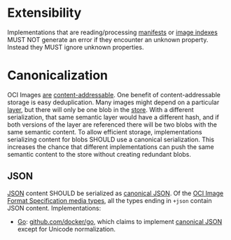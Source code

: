 # Extensibility

Implementations that are reading/processing [manifests](manifest.md) or [image indexes](image-index.md) MUST NOT generate an error if they encounter an unknown property.
Instead they MUST ignore unknown properties.

# Canonicalization

OCI Images [are](descriptor.md) [content-addressable](image-layout.md).
One benefit of content-addressable storage is easy deduplication.
Many images might depend on a particular [layer](layer.md), but there will only be one blob in the [store](image-layout.md).
With a different serialization, that same semantic layer would have a different hash, and if both versions of the layer are referenced there will be two blobs with the same semantic content.
To allow efficient storage, implementations serializing content for blobs SHOULD use a canonical serialization.
This increases the chance that different implementations can push the same semantic content to the store without creating redundant blobs.

## JSON

[JSON][] content SHOULD be serialized as [canonical JSON][canonical-json].
Of the [OCI Image Format Specification media types](media-types.md), all the types ending in `+json` contain JSON content.
Implementations:

* [Go][]: [github.com/docker/go][], which claims to implement [canonical JSON][canonical-json] except for Unicode normalization.

[canonical-json]: http://wiki.laptop.org/go/Canonical_JSON
[github.com/docker/go]: https://github.com/docker/go/
[Go]: https://golang.org/
[JSON]: http://json.org/

